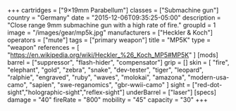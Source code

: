 +++
cartridges = ["9×19mm Parabellum"]
classes = ["Submachine gun"]
country = "Germany"
date = "2015-12-06T09:35:25-05:00"
description = "Close range 9mm submachine gun with a high rate of fire."
groupId = 1
image = "/images/gear/mp5k.jpg"
manufacturers = ["Heckler & Koch"]
operators = ["mute"]
tags = ["primary weapon"]
title = "MP5K"
type = "weapon"
references = [
  "https://en.wikipedia.org/wiki/Heckler_%26_Koch_MP5#MP5K"
]
[mods]
  barrel = ["suppressor", "flash-hider", "compensator"]
  grip = []
  skin = [
    "fire",
    "elephant",
    "gold",
    "zebra",
    "snake",
    "dev-tester",
    "tiger",
    "leopard",
    "ralphie",
    "engraved",
    "ruby",
    "waves",
    "molokai",
    "amazona",
    "modern-usa-camo",
    "sapien",
    "swe-reganomics",
    "gbr-wwii-camo"
  ]
  sight = ["red-dot-sight","holographic-sight","reflex-sight"]
  underBarrel = ["laser"]
[specs]
  damage = "40"
  fireRate = "800"
  mobility = "45"
  capacity = "30"
+++

